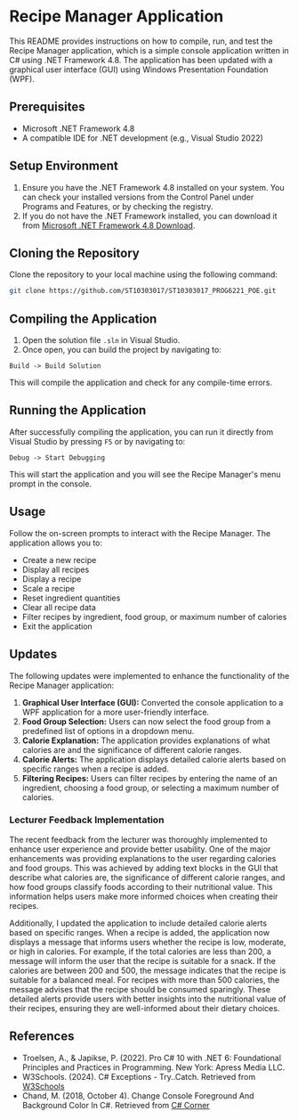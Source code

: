 # Recipe Manager Application

This README provides instructions on how to compile, run, and test the Recipe Manager application, which is a simple console application written in C# using .NET Framework 4.8. The application has been updated with a graphical user interface (GUI) using Windows Presentation Foundation (WPF).

## Prerequisites

- Microsoft .NET Framework 4.8
- A compatible IDE for .NET development (e.g., Visual Studio 2022)

## Setup Environment

1. Ensure you have the .NET Framework 4.8 installed on your system. You can check your installed versions from the Control Panel under Programs and Features, or by checking the registry.
2. If you do not have the .NET Framework installed, you can download it from [Microsoft .NET Framework 4.8 Download](https://dotnet.microsoft.com/download/dotnet-framework/net48).

## Cloning the Repository

Clone the repository to your local machine using the following command:

```bash
git clone https://github.com/ST10303017/ST10303017_PROG6221_POE.git
```

## Compiling the Application

1. Open the solution file `.sln` in Visual Studio.
2. Once open, you can build the project by navigating to:

```
Build -> Build Solution
```

This will compile the application and check for any compile-time errors.

## Running the Application

After successfully compiling the application, you can run it directly from Visual Studio by pressing `F5` or by navigating to:

```
Debug -> Start Debugging
```

This will start the application and you will see the Recipe Manager's menu prompt in the console.

## Usage

Follow the on-screen prompts to interact with the Recipe Manager. The application allows you to:

- Create a new recipe
- Display all recipes
- Display a recipe
- Scale a recipe
- Reset ingredient quantities
- Clear all recipe data
- Filter recipes by ingredient, food group, or maximum number of calories
- Exit the application

## Updates

The following updates were implemented to enhance the functionality of the Recipe Manager application:

1. **Graphical User Interface (GUI):** Converted the console application to a WPF application for a more user-friendly interface.
2. **Food Group Selection:** Users can now select the food group from a predefined list of options in a dropdown menu.
3. **Calorie Explanation:** The application provides explanations of what calories are and the significance of different calorie ranges.
4. **Calorie Alerts:** The application displays detailed calorie alerts based on specific ranges when a recipe is added.
5. **Filtering Recipes:** Users can filter recipes by entering the name of an ingredient, choosing a food group, or selecting a maximum number of calories.

### Lecturer Feedback Implementation

The recent feedback from the lecturer was thoroughly implemented to enhance user experience and provide better usability. One of the major enhancements was providing explanations to the user regarding calories and food groups. This was achieved by adding text blocks in the GUI that describe what calories are, the significance of different calorie ranges, and how food groups classify foods according to their nutritional value. This information helps users make more informed choices when creating their recipes.

Additionally, I updated the application to include detailed calorie alerts based on specific ranges. When a recipe is added, the application now displays a message that informs users whether the recipe is low, moderate, or high in calories. For example, if the total calories are less than 200, a message will inform the user that the recipe is suitable for a snack. If the calories are between 200 and 500, the message indicates that the recipe is suitable for a balanced meal. For recipes with more than 500 calories, the message advises that the recipe should be consumed sparingly. These detailed alerts provide users with better insights into the nutritional value of their recipes, ensuring they are well-informed about their dietary choices.

## References

- Troelsen, A., & Japikse, P. (2022). Pro C# 10 with .NET 6: Foundational Principles and Practices in Programming. New York: Apress Media LLC.
- W3Schools. (2024). C# Exceptions - Try..Catch. Retrieved from [W3Schools](https://www.w3schools.com/cs/cs_exceptions.php)
- Chand, M. (2018, October 4). Change Console Foreground And Background Color In C#. Retrieved from [C# Corner](https://www.c-sharpcorner.com/article/change-console-foreground-and-background-color-in-c-sharp/)
